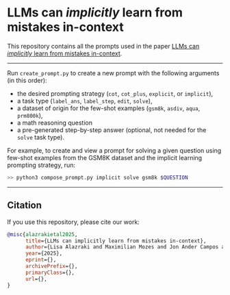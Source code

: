 # LLMs can *implicitly* learn from mistakes in-context
This repository contains all the prompts used in the paper <a href="" target="_blank">LLMs can *implicitly* learn from mistakes in-context</a>.

---

Run `create_prompt.py` to create a new prompt with the following arguments (in this order): 
- the desired prompting strategy (`cot`, `cot_plus`, `explicit`, or `implicit`), 
- a task type (`label_ans`, `label_step`, `edit`, `solve`), 
- a dataset of origin for the few-shot examples (`gsm8k`, `asdiv`, `aqua`, `prm800k`), 
- a math reasoning question
- a pre-generated step-by-step answer (optional, not needed for the `solve` task type).

For example, to create and view a prompt for solving a given question using few-shot examples from the GSM8K dataset and the implicit learning prompting strategy, run:

```bash
>> python3 compose_prompt.py implicit solve gsm8k $QUESTION
```

---

## Citation

If you use this repository, please cite our work:

````bibtex
@misc{alazrakietal2025,
      title={LLMs can implicitly learn from mistakes in-context}, 
      author={Lisa Alazraki and Maximilian Mozes and Jon Ander Campos and Yi Chern Tan and Marek Rei and Max Bartolo},
      year={2025},
      eprint={},
      archivePrefix={},
      primaryClass={},
      url={}, 
}
````
